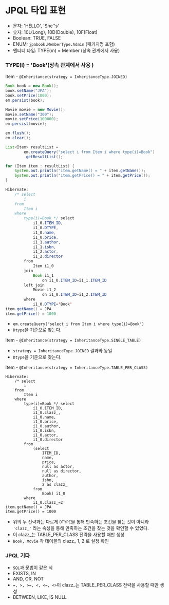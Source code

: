 # JPQL 타입 표현

- 문자: 'HELLO', 'She''s'
- 숫자: 10L(Long), 10D(Double), 10F(Float)
- Boolean: TRUE, FALSE
- ENUM: `jpabook.MemberType.Admin` (패키지명 포함)
- 엔티티 타입: TYPE(m) = Member (상속 관계에서 사용)

### TYPE(i) = 'Book'(상속 관계에서 사용 )

Item - `@Inheritance(strategy = InheritanceType.JOINED)`
```java
Book book = new Book();
book.setName("JPA");
book.setPrice(1000);
em.persist(book);

Movie movie = new Movie();
movie.setName("300");
movie.setPrice(100000);
em.persist(movie);

em.flush();
em.clear();

List<Item> resultList =
        em.createQuery("select i from Item i where type(i)=Book")
        .getResultList();

for (Item item : resultList) {
    System.out.println("item.getName() = " + item.getName());
    System.out.println("item.getPrice() = " + item.getPrice());
}

Hibernate: 
    /* select
        i 
    from
        Item i 
    where
        type(i)=Book */ select
            i1_0.ITEM_ID,
            i1_0.DTYPE,
            i1_0.name,
            i1_0.price,
            i1_1.author,
            i1_1.isbn,
            i1_2.actor,
            i1_2.director 
        from
            Item i1_0 
        join
            Book i1_1 
                on i1_0.ITEM_ID=i1_1.ITEM_ID 
        left join
            Movie i1_2 
                on i1_0.ITEM_ID=i1_2.ITEM_ID 
        where
            i1_0.DTYPE='Book'
item.getName() = JPA
item.getPrice() = 1000
```
- `em.createQuery("select i from Item i where type(i)=Book")`
- `Dtype`을 기준으로 찾는다. 

Item - `@Inheritance(strategy = InheritanceType.SINGLE_TABLE)`
- `strategy = InheritanceType.JOINED` 결과와 동일
- `Dtype`을 기준으로 찾는다. 


Item - `@Inheritance(strategy = InheritanceType.TABLE_PER_CLASS)`
```text
Hibernate: 
    /* select
        i 
    from
        Item i 
    where
        type(i)=Book */ select
            i1_0.ITEM_ID,
            i1_0.clazz_,
            i1_0.name,
            i1_0.price,
            i1_0.author,
            i1_0.isbn,
            i1_0.actor,
            i1_0.director 
        from
            (select
                ITEM_ID,
                name,
                price,
                null as actor,
                null as director,
                author,
                isbn,
                2 as clazz_ 
            from
                Book) i1_0 
        where
            i1_0.clazz_=2
item.getName() = JPA
item.getPrice() = 1000
```
- 위의 두 전략과는 다르게 `DTYPE`을 통해 만족하는 조건을 찾는 것이 아니라 `'clazz_'` 라는 속성을 통해 만족하는 조건을 찾는 것을 확인할 수 있었다.
- 이 clazz_는 TABLE_PER_CLASS 전략을 사용할 때만 생성
- `Book, Movie` 각 테이블의 clazz_ 1, 2 로 설정 확인 

### JPQL 기타

- `SQL`과 문법이 같은 식
- EXISTS, IN
- AND, OR, NOT
- `=, >, >=, <, <=, <>`이 clazz_는 TABLE_PER_CLASS 전략을 사용할 때만 생성
- BETWEEN, LIKE, IS NULL